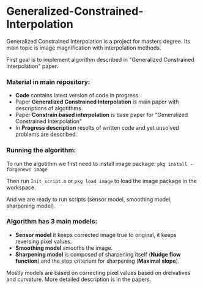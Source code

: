 # Generalized-Constrained-Interpolation

Generalized Constrained Interpolation is a project for masters degree. 
Its main topic is image magnification with interpolation methods. 

First goal is to implement algorithm described in "Generalized Constrained Interpolation" paper.

### Material in main repository:
* **Code** contains latest version of code in progress.
* Paper **Generalized Constrained Interpolation** is main paper with descriptions of algotithms.
* Paper **Constrain based interpolation** is base paper for "Generalized Constrained Interpolation"
* In **Progress description** results of written code and yet unsolved problems are described.

### Running the algorithm:

To run the algotithm we first need to install image package: ``` pkg install -forgenews image ```

Then run ```Init_script.m``` or ```pkg load image``` to load the image package in the workspace.

And we are ready to run scripts (sensor model, smoothing model, sharpening model).

### Algorithm has 3 main models: 
* **Sensor model** it keeps corrected image true to original, it keeps reversing pixel values.
* **Smoothing model** smooths the image.
* **Sharpening model** is composed of sharpening itself (**Nudge flow function**) and the stop criterium for sharpening (**Maximal slope**).

Mostly models are based on correcting pixel values based on dreivatives and curvature. More detailed description is in the papers.


